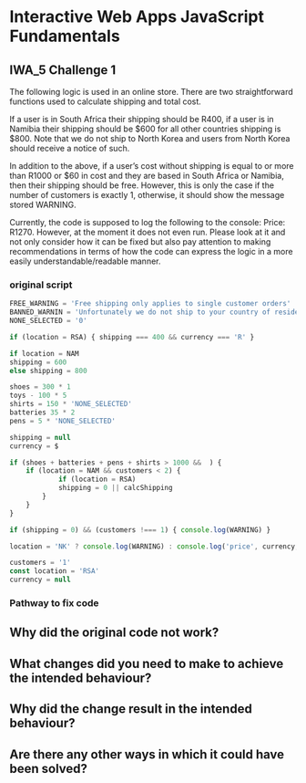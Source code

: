# Interactive Web Apps JavaScript Fundamentals 
## IWA_5 Challenge 1 
The following logic is used in an online store. There are two straightforward functions used to calculate shipping and total cost.

If a user is in South Africa their shipping should be R400, if a user is in Namibia their shipping should be $600 for all other countries shipping is $800. Note that we do not ship to North Korea and users from North Korea should receive a notice of such.  

In addition to the above, if a user’s cost without shipping is equal to or more than R1000 or $60 in cost and they are based in South Africa or Namibia, then their shipping should be free. However, this is only the case if the number of customers is exactly 1, otherwise, it should show the message stored WARNING.  

Currently, the code is supposed to log the following to the console: Price: R1270. However, at the moment it does not even run. Please look at it and not only consider how it can be fixed but also pay attention to making recommendations in terms of how the code can express the logic in a more easily understandable/readable manner.  


### original script
```javascript
FREE_WARNING = 'Free shipping only applies to single customer orders'
BANNED_WARNIN = 'Unfortunately we do not ship to your country of residence'
NONE_SELECTED = '0'

if (location = RSA) { shipping === 400 && currency === 'R' }

if location = NAM
shipping = 600 
else shipping = 800

shoes = 300 * 1
toys - 100 * 5
shirts = 150 * 'NONE_SELECTED'
batteries 35 * 2
pens = 5 * 'NONE_SELECTED' 

shipping = null
currency = $

if (shoes + batteries + pens + shirts > 1000 &&  ) {
	if (location = NAM && customers < 2) {
			if (location = RSA)
		    shipping = 0 || calcShipping
		}
	}
}

if (shipping = 0) && (customers !=== 1) { console.log(WARNING) }

location = 'NK' ? console.log(WARNING) : console.log('price', currency, shoes + batteries + pens + shirts + shipping)

customers = '1'
const location = 'RSA'
currency = null
```
### Pathway to fix code
## Why did the original code not work?


## What changes did you need to make to achieve the intended behaviour?

## Why did the change result in the intended behaviour?

## Are there any other ways in which it could have been solved?
